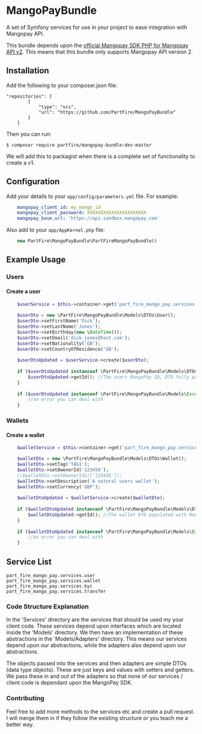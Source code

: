 # MangoPayBundle
A set of Symfony services for use in your project to ease integration with Mangopay API. 

This bundle depends upon the [official Mangopay SDK PHP for Mangopay API v2](https://github.com/Mangopay/mangopay2-php-sdk).  This means that this bundle only supports Mangopay API version 2.

## Installation

Add the following to your composer.json file:

    "repositories": [
            {
                "type": "vcs",
                "url": "https://github.com/PartFire/MangoPayBundle"
            }
        ]
Then you can run:

    $ composer require partfire/mangopay-bundle:dev-master
    
We will add this to packagist when there is a complete set of functionality to create a v1.

## Configuration

Add your details to your `app/config/parameters.yml` file.  For example:
```yaml
    mangopay_client_id: my_mango_id
    mangopay_client_password: XXXXXXXXXXXXXXXXXXXXXX
    mangopay_base_url: 'https://api.sandbox.mangopay.com'
```
Also add to your `app/AppKernel.php` file:

```php
    new PartFire\MangoPayBundle\PartFireMangoPayBundle()
```

## Example Usage

### Users

#### Create a user

```php
    $userService = $this->container->get('part_fire_mango_pay.services.user');
    
    $userDto = new \PartFire\MangoPayBundle\Models\DTOs\User();
    $userDto->setFirstName('Dick');
    $userDto->setLastName('Jones');
    $userDto->setBirthday(new \DateTime());
    $userDto->setEmail('dick.jones@test.com');
    $userDto->setNationality('GB');
    $userDto->setCountryOfResidence('GB');
    
    $userDtoUpdated = $userService->create($userDto);
    
    if ($userDtoUpdated instanceof \PartFire\MangoPayBundle\Models\DTOs\User) {
        $userDtoUpdated->getId(); //The users MangoPay ID, DTO fully populated.
    }
    
    if ($userDtoUpdated instanceof \PartFire\MangoPayBundle\Models\Exception) {
        //an error you can deal with
    }
 ```
 
### Wallets

#### Create a wallet

```php
    $walletService = $this->container->get('part_fire_mango_pay.services.wallet');

    $walletDto = new \PartFire\MangoPayBundle\Models\DTOs\Wallet();
    $walletDto->setTag('TAG1');
    $walletDto->setOwenerId('123456');
    //$walletDto->setOwenerIds(['123456']);
    $walletDto->setDescription('A natural users wallet');
    $walletDto->setCurrency('GBP');
    
    $walletDtoUpdated = $walletService->create($walletDto);
        
    if ($walletDtoUpdated instanceof \PartFire\MangoPayBundle\Models\DTOs\Wallet) {
        $walletDtoUpdated->getId(); //The wallet DTO populated with MangoPay ID.
    }
    
    if ($walletDtoUpdated instanceof \PartFire\MangoPayBundle\Models\Exception) {
        //an error you can deal with
    }
```
    
## Service List

    part_fire_mango_pay.services.user
    part_fire_mango_pay.services.wallet
    part_fire_mango_pay.services.kyc
    part_fire_mango_pay.services.transfer
    
### Code Structure Explanation

In the 'Services' directory are the services that should be used my your client code.  These services depend upon interfaces which are located inside the 'Models' directory.  We then have an implementation of these abstractions in the 'Models/Adapters' directory.  This means our services depend upon our abstractions, while the adapters also depend upon our abstractions.  

The objects passed into the services and then adapters are simple DTOs (data type objects).  These are just keys and values with setters and getters.  We pass these in and out of the adapters so that none of our services / client code is dependant upon the MangoPay SDK.

### Contributing

Feel free to add more methods to the services etc and create a pull request.  I will merge them in if they follow the existing structure or you teach me a better way.
